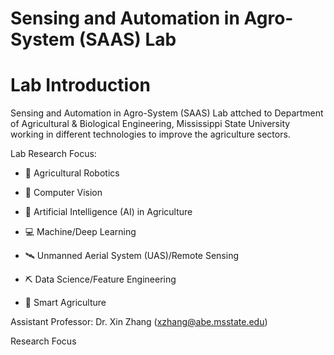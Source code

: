 # Sensing and Automation in Agro-System (SAAS) Lab

# Lab Introduction

Sensing and Automation in Agro-System (SAAS) Lab attched to Department of Agricultural & Biological Engineering, Mississippi State University working in different technologies to improve the agriculture sectors. 

Lab Research Focus:
* 🦾 Agricultural Robotics

* 📸 Computer Vision

* 🤖 Artificial Intelligence (AI) in Agriculture

* 💻 Machine/Deep Learning

* 🛰 Unmanned Aerial System (UAS)/Remote Sensing

* ⛏ Data Science/Feature Engineering

* 🍃 Smart Agriculture

Assistant Professor: Dr. Xin Zhang (xzhang@abe.msstate.edu)

Research Focus


